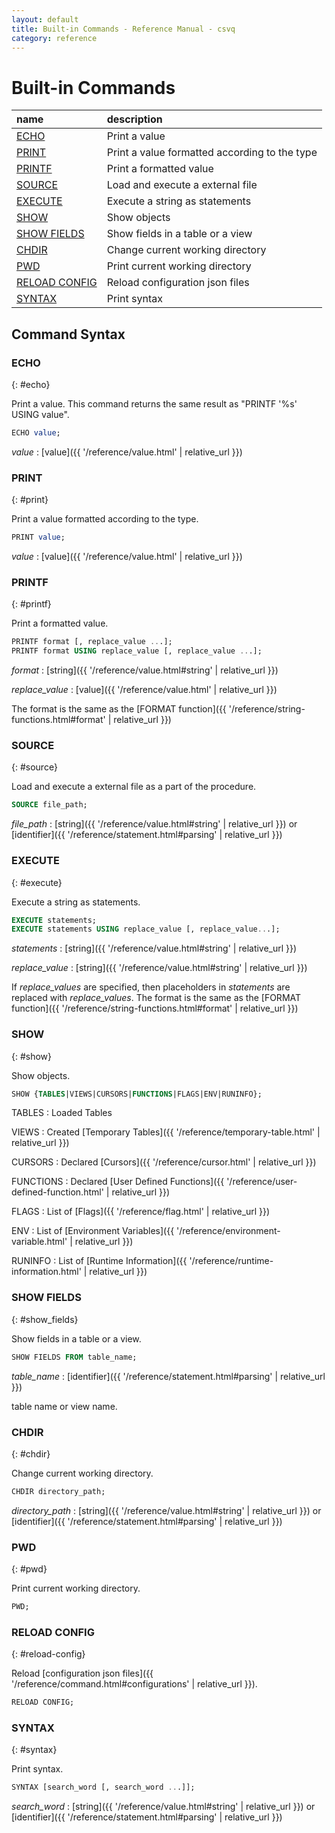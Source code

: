 ```yaml
---
layout: default
title: Built-in Commands - Reference Manual - csvq
category: reference
---
```


# Built-in Commands

| name | description |
| :- | :- |
| [ECHO](#echo)       | Print a value |
| [PRINT](#print)     | Print a value formatted according to the type  |
| [PRINTF](#printf)   | Print a formatted value |
| [SOURCE](#source)   | Load and execute a external file |
| [EXECUTE](#execute) | Execute a string as statements |
| [SHOW](#show)       | Show objects |
| [SHOW FIELDS](#show_fields) | Show fields in a table or a view |
| [CHDIR](#chdir)     | Change current working directory |
| [PWD](#pwd)         | Print current working directory |
| [RELOAD CONFIG](#reload-config) | Reload configuration json files |
| [SYNTAX](#syntax)   | Print syntax |

## Command Syntax

### ECHO
{: #echo}

Print a value. This command returns the same result as "PRINTF '%s' USING value".

```sql
ECHO value;
```

_value_
: [value]({{ '/reference/value.html' | relative_url }})


### PRINT
{: #print}

Print a value formatted according to the type.

```sql
PRINT value;
```

_value_
: [value]({{ '/reference/value.html' | relative_url }})


### PRINTF
{: #printf}

Print a formatted value.

```sql
PRINTF format [, replace_value ...];
PRINTF format USING replace_value [, replace_value ...];
```

_format_
: [string]({{ '/reference/value.html#string' | relative_url }})

_replace_value_
: [value]({{ '/reference/value.html' | relative_url }})

The format is the same as the [FORMAT function]({{ '/reference/string-functions.html#format' | relative_url }})


### SOURCE
{: #source}

Load and execute a external file as a part of the procedure.

```sql
SOURCE file_path;
```

_file_path_
: [string]({{ '/reference/value.html#string' | relative_url }}) or [identifier]({{ '/reference/statement.html#parsing' | relative_url }})


### EXECUTE
{: #execute}

Execute a string as statements.

```sql
EXECUTE statements;
EXECUTE statements USING replace_value [, replace_value...];
```

_statements_
: [string]({{ '/reference/value.html#string' | relative_url }})

_replace_value_
: [string]({{ '/reference/value.html#string' | relative_url }})

If _replace_values_ are specified, then placeholders in _statements_ are replaced with _replace_values_.
The format is the same as the [FORMAT function]({{ '/reference/string-functions.html#format' | relative_url }})


### SHOW
{: #show}

Show objects.

```sql
SHOW {TABLES|VIEWS|CURSORS|FUNCTIONS|FLAGS|ENV|RUNINFO};
```

TABLES
: Loaded Tables

VIEWS
: Created [Temporary Tables]({{ '/reference/temporary-table.html' | relative_url }})

CURSORS
: Declared [Cursors]({{ '/reference/cursor.html' | relative_url }})

FUNCTIONS
: Declared [User Defined Functions]({{ '/reference/user-defined-function.html' | relative_url }})

FLAGS
: List of [Flags]({{ '/reference/flag.html' | relative_url }})

ENV
: List of [Environment Variables]({{ '/reference/environment-variable.html' | relative_url }})

RUNINFO
: List of [Runtime Information]({{ '/reference/runtime-information.html' | relative_url }})

### SHOW FIELDS
{: #show_fields}

Show fields in a table or a view.

```sql
SHOW FIELDS FROM table_name;
```

_table_name_
: [identifier]({{ '/reference/statement.html#parsing' | relative_url }})
  
  table name or view name.



### CHDIR
{: #chdir}

Change current working directory.

```sql
CHDIR directory_path;
```

_directory_path_
: [string]({{ '/reference/value.html#string' | relative_url }}) or [identifier]({{ '/reference/statement.html#parsing' | relative_url }})



### PWD
{: #pwd}

Print current working directory.

```sql
PWD;
```


### RELOAD CONFIG
{: #reload-config}

Reload [configuration json files]({{ '/reference/command.html#configurations' | relative_url }}).

```sql
RELOAD CONFIG;
```


### SYNTAX
{: #syntax}

Print syntax.

```sql
SYNTAX [search_word [, search_word ...]];
```

_search_word_
: [string]({{ '/reference/value.html#string' | relative_url }}) or [identifier]({{ '/reference/statement.html#parsing' | relative_url }})
